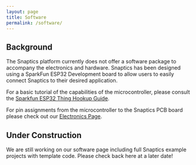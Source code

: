 ```yaml
---
layout: page
title: Software
permalink: /software/
---
```


## Background

The Snaptics platform currently does not offer a software package to accompany the electronics and hardware. Snaptics has been designed using a SparkFun ESP32 Development board to allow users to easily connect Snaptics to their desired application. 

For a basic tutorial of the capabilities of the microcontroller, please consult the [Sparkfun ESP32 Thing Hookup Guide](https://learn.sparkfun.com/tutorials/esp32-thing-hookup-guide#introduction). 

For pin assignments from the microcontroller to the Snaptics PCB board please check out our [Electronics Page](www.snaptics.org/electronics).

## Under Construction
We are still working on our software page including full Snaptics example projects with template code.  Please check back here at a later date!